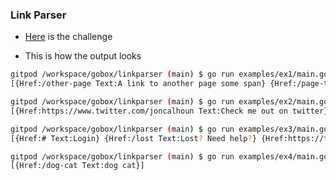 ### Link Parser

- [Here](https://github.com/gophercises/link?tab=readme-ov-file#exercise-4-html-link-parser) is the challenge

- This is how the output looks
```bash
gitpod /workspace/gobox/linkparser (main) $ go run examples/ex1/main.go 
[{Href:/other-page Text:A link to another page some span} {Href:/page-two Text:A link to a second page}]

gitpod /workspace/gobox/linkparser (main) $ go run examples/ex2/main.go 
[{Href:https://www.twitter.com/joncalhoun Text:Check me out on twitter} {Href:https://github.com/gophercises Text:Gophercises is on Github!}]

gitpod /workspace/gobox/linkparser (main) $ go run examples/ex3/main.go 
[{Href:# Text:Login} {Href:/lost Text:Lost? Need help?} {Href:https://twitter.com/marcusolsson Text:@marcusolsson}]

gitpod /workspace/gobox/linkparser (main) $ go run examples/ex4/main.go 
[{Href:/dog-cat Text:dog cat}]
```
